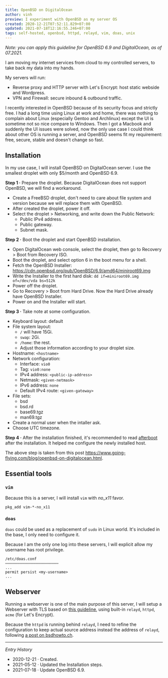 ```yaml
---
title: OpenBSD on DigitalOcean
author: vinh
preview: I experiment with OpenBSD as my server OS
created: 2020-12-21T07:52:11.829+07:00
updated: 2021-07-18T12:16:55.246+07:00
tags: self-hosted, openbsd, httpd, relayd, vim, doas, unix
---
```


_Note: you can apply this guideline for OpenBSD 6.9 and DigitalOcean, as of
07.2021._

I am moving my internet services from cloud to my controlled servers, to take
back my data into my hands.

My servers will run:

- Reverse proxy and HTTP server with Let's Encrypt: host static webside and
  Wordpress.
- VPN and Firewall: secure inbound & outbound traffic.

I recently interested in OpenBSD because of its security focus and strictly
free. I had a long time using Linux at work and home, there was nothing to
complain about Linux (especially Gentoo and Archlinux) except the UI is sometime
not so nice compare to Windows. Then I got a Macbook and suddenly the UI issues
were solved, now the only use case I could think about other OS is running a
server, and OpenBSD seems fit my requirement: free, secure, stable and doesn't
change so fast.

## Installation

In my use case, I will install OpenBSD on DigitalOcean server. I use the
smallest droplet with only $5/month and OpenBSD 6.9.

**Step 1 ·** Prepare the droplet. Because DigitalOcean does not support OpenBSD,
we will find a workaround.

- Create a FreeBSD droplet, don't need to care about file system and version
  because we will replace them with OpenBSD.
- After created the droplet, power it off.
- Select the droplet > Networking, and write down the Public Network:
  - Public IPv4 address.
  - Public gateway.
  - Subnet mask.

**Step 2 ·** Boot the droplet and start OpenBSD installation.

- Open DigitalOcean web console, select the droplet, then go to Recovery > Boot
  from Recovery ISO.
- Boot the droplet, and select option 6 in the boot menu for a shell.
- Fetch the OpenBSD Installer:
  <https://cdn.openbsd.org/pub/OpenBSD/6.9/amd64/miniroot69.img>
- Write the Installer to the first hard disk:
  `dd if=miniroot69.img of=/dev/vda bs=512k`
- Power off the droplet.
- Go to Recovery > Boot from Hard Drive. Now the Hard Drive already have OpenBSD
  Installer.
- Power on and the Installer will start.

**Step 3 ·** Take note at some configuration.

- Keyboard layout: default
- File system layout:
  - `/` will have 15Gi.
  - `swap`: 2Gi.
  - `/home`: the rest.
  - Adjust those information according to your droplet size.
- Hostname: `<hostname>`
- Network configuration:
  - Interface: `vio0`
  - Tag: `vio0:none`
  - IPv4 address: `<public-ip-address>`
  - Netmask: `<given-netmask>`
  - IPv6 address: `none`
  - Default IPv4 route: `<given-gateway>`
- File sets:
  - bsd
  - bsd.rd
  - base69.tgz
  - man69.tgz
- Create a normal user when the intaller ask.
- Choose UTC timezone.

**Step 4 ·** After the installation finished, it's recommended to read
[afterboot](https://man.openbsd.org/afterboot) after the installation. It helped
me configure the newly installed host.

The above step is taken from this post
<https://www.going-flying.com/blog/openbsd-on-digitalocean.html>.

## Essential tools

### `vim`

Because this is a server, I will install `vim` with _no_x11_ favor.

```
pkg_add vim-*-no_x11
```

### `doas`

`doas` could be used as a replacement of `sudo` in Linux world. It's included in
the base, I only need to configure it.

Because I am the only one log into these servers, I will explicit allow my
username has root privilege.

```
/etc/doas.conf
                              
...
permit persist <my-username>
...
```

## Webserver

Running a webserver is one of the main purpose of this server, I will setup a
Webserver with TLS based on
[this guideline](https://www.alexander-pluhar.de/openbsd-webserver.html), using
built-in `relayd`, `httpd`, `acme` (for Let's Encrypt).

Because the `httpd` is running behind `relayd`, I need to refine the
configuration to keep actual source address instead the address of `relayd`,
following [a post on bsdhowto.ch](https://www.bsdhowto.ch/forwarded.html).

---

_Entry History_

- 2020-12-21 · Created.
- 2021-05-12 · Updated the Installation steps.
- 2021-07-18 · Update OpenBSD 6.9.
